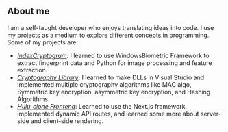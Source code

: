 
## About me
I am a self-taught developer who enjoys translating ideas into code. I use my projects as a medium to explore different concepts in programming. Some of my projects are:

* *[IndexCryptogram](https://github.com/Venkatesh360/IndexCryptogram)*: I learned to use WindowsBiometric Framework to extract fingerprint data and Python for image processing and feature extraction.
* *[Cryptography Library](https://github.com/Venkatesh360/cryptographyDll_project)*: I learned to make DLLs in Visual Studio and implemented multiple cryptography algorithms like MAC algo, Symmetric key encryption, asymmetric key encryption, and Hashing Algorithms.  
* *[Hulu_clone Frontend](https://github.com/Venkatesh360/hulu_clone_project)*: Learned to use the Next.js framework, implemented dynamic API routes, and learned some more about server-side and client-side rendering.
